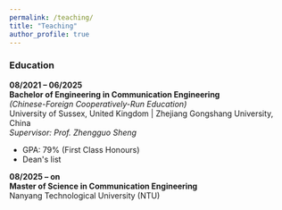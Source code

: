 ```yaml
---
permalink: /teaching/
title: "Teaching"
author_profile: true
---
```


### Education

**08/2021 – 06/2025**  
**Bachelor of Engineering in Communication Engineering**  
*(Chinese-Foreign Cooperatively-Run Education)*  
University of Sussex, United Kingdom | Zhejiang Gongshang University, China  
*Supervisor: Prof. Zhengguo Sheng*  
- GPA: 79% (First Class Honours)  
- Dean's list  

**08/2025 – on**  
**Master of Science in Communication Engineering**  
Nanyang Technological University (NTU)  

